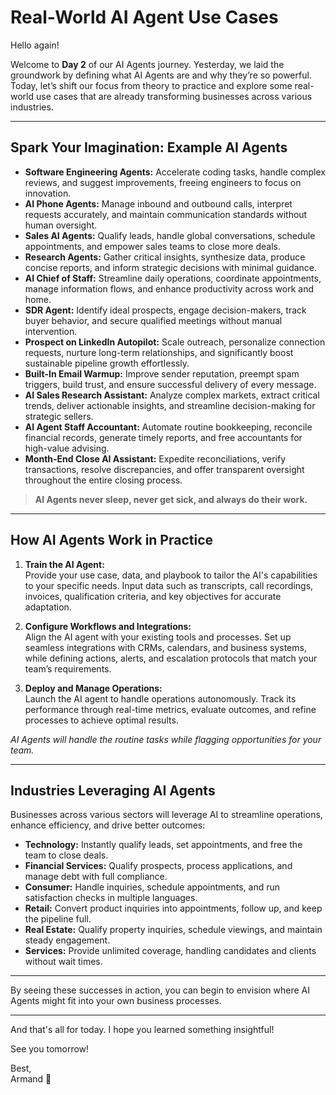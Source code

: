 # Real-World AI Agent Use Cases

Hello again!

Welcome to **Day 2** of our AI Agents journey. Yesterday, we laid the groundwork by defining what AI Agents are and why they’re so powerful. Today, let’s shift our focus from theory to practice and explore some real-world use cases that are already transforming businesses across various industries.

---

## Spark Your Imagination: Example AI Agents

- **Software Engineering Agents:** Accelerate coding tasks, handle complex reviews, and suggest improvements, freeing engineers to focus on innovation.
- **AI Phone Agents:** Manage inbound and outbound calls, interpret requests accurately, and maintain communication standards without human oversight.
- **Sales AI Agents:** Qualify leads, handle global conversations, schedule appointments, and empower sales teams to close more deals.
- **Research Agents:** Gather critical insights, synthesize data, produce concise reports, and inform strategic decisions with minimal guidance.
- **AI Chief of Staff:** Streamline daily operations, coordinate appointments, manage information flows, and enhance productivity across work and home.
- **SDR Agent:** Identify ideal prospects, engage decision-makers, track buyer behavior, and secure qualified meetings without manual intervention.
- **Prospect on LinkedIn Autopilot:** Scale outreach, personalize connection requests, nurture long-term relationships, and significantly boost sustainable pipeline growth effortlessly.
- **Built-In Email Warmup:** Improve sender reputation, preempt spam triggers, build trust, and ensure successful delivery of every message.
- **AI Sales Research Assistant:** Analyze complex markets, extract critical trends, deliver actionable insights, and streamline decision-making for strategic sellers.
- **AI Agent Staff Accountant:** Automate routine bookkeeping, reconcile financial records, generate timely reports, and free accountants for high-value advising.
- **Month-End Close AI Assistant:** Expedite reconciliations, verify transactions, resolve discrepancies, and offer transparent oversight throughout the entire closing process.

> **AI Agents never sleep, never get sick, and always do their work.**

---

## How AI Agents Work in Practice

1. **Train the AI Agent:**  
   Provide your use case, data, and playbook to tailor the AI's capabilities to your specific needs. Input data such as transcripts, call recordings, invoices, qualification criteria, and key objectives for accurate adaptation.

2. **Configure Workflows and Integrations:**  
   Align the AI agent with your existing tools and processes. Set up seamless integrations with CRMs, calendars, and business systems, while defining actions, alerts, and escalation protocols that match your team’s requirements.

3. **Deploy and Manage Operations:**  
   Launch the AI agent to handle operations autonomously. Track its performance through real-time metrics, evaluate outcomes, and refine processes to achieve optimal results.

*AI Agents will handle the routine tasks while flagging opportunities for your team.*

---

## Industries Leveraging AI Agents

Businesses across various sectors will leverage AI to streamline operations, enhance efficiency, and drive better outcomes:

- **Technology:** Instantly qualify leads, set appointments, and free the team to close deals.
- **Financial Services:** Qualify prospects, process applications, and manage debt with full compliance.
- **Consumer:** Handle inquiries, schedule appointments, and run satisfaction checks in multiple languages.
- **Retail:** Convert product inquiries into appointments, follow up, and keep the pipeline full.
- **Real Estate:** Qualify property inquiries, schedule viewings, and maintain steady engagement.
- **Services:** Provide unlimited coverage, handling candidates and clients without wait times.

---

By seeing these successes in action, you can begin to envision where AI Agents might fit into your own business processes.

---

And that's all for today. I hope you learned something insightful!

See you tomorrow!

Best,  
Armand 🚀
